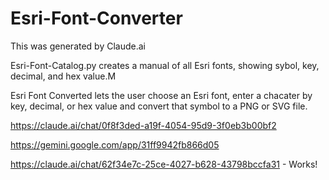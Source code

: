 # Esri-Font-Converter

This was generated by Claude.ai<br>

Esri-Font-Catalog.py creates a manual of all Esri fonts, showing sybol, key, decimal, and hex value.M<br>

Esri Font Converted lets the user choose an Esri font, enter a chacater by key, decimal, or hex value and convert that symbol to a PNG or SVG file.<br>

https://claude.ai/chat/0f8f3ded-a19f-4054-95d9-3f0eb3b00bf2<br>

https://gemini.google.com/app/31ff9942fb866d05<br>

https://claude.ai/chat/62f34e7c-25ce-4027-b628-43798bccfa31 - Works!

